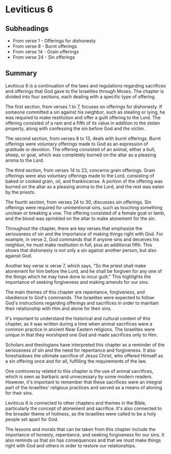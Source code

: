 # Leviticus 6

## Subheadings

* From verse 1 - Offerings for dishonesty
* From verse 8 - Burnt offerings
* From verse 14 - Grain offerings
* From verse 24 - Sin offerings

## Summary

Leviticus 6 is a continuation of the laws and regulations regarding sacrifices and offerings that God gave to the Israelites through Moses. The chapter is divided into four sections, each dealing with a specific type of offering.

The first section, from verses 1 to 7, focuses on offerings for dishonesty. If someone committed a sin against his neighbor, such as stealing or lying, he was required to make restitution and offer a guilt offering to the Lord. The offering consisted of a ram and a fifth of its value in addition to the stolen property, along with confessing the sin before God and the victim.

The second section, from verses 8 to 13, deals with burnt offerings. Burnt offerings were voluntary offerings made to God as an expression of gratitude or devotion. The offering consisted of an animal, either a bull, sheep, or goat, which was completely burned on the altar as a pleasing aroma to the Lord.

The third section, from verses 14 to 23, concerns grain offerings. Grain offerings were also voluntary offerings made to the Lord, consisting of baked or cooked grain, oil, and frankincense. A portion of the offering was burned on the altar as a pleasing aroma to the Lord, and the rest was eaten by the priests.

The fourth section, from verses 24 to 30, discusses sin offerings. Sin offerings were required for unintentional sins, such as touching something unclean or breaking a vow. The offering consisted of a female goat or lamb, and the blood was sprinkled on the altar to make atonement for the sin.

Throughout the chapter, there are key verses that emphasize the seriousness of sin and the importance of making things right with God. For example, in verse 2, God commands that if anyone sins and deceives his neighbor, he must make restitution in full, plus an additional fifth. This shows that dishonesty is not only a sin against another person, but also against God.

Another key verse is verse 7, which says, "So the priest shall make atonement for him before the Lord, and he shall be forgiven for any one of the things which he may have done to incur guilt." This highlights the importance of seeking forgiveness and making amends for our sins.

The main themes of this chapter are repentance, forgiveness, and obedience to God's commands. The Israelites were expected to follow God's instructions regarding offerings and sacrifices in order to maintain their relationship with Him and atone for their sins.

It's important to understand the historical and cultural context of this chapter, as it was written during a time when animal sacrifices were a common practice in ancient Near Eastern religions. The Israelites were unique in that they worshiped one God and made sacrifices only to Him.

Scholars and theologians have interpreted this chapter as a reminder of the seriousness of sin and the need for repentance and forgiveness. It also foreshadows the ultimate sacrifice of Jesus Christ, who offered Himself as a sin offering once and for all, fulfilling the requirements of the law.

One controversy related to this chapter is the use of animal sacrifices, which is seen as barbaric and unnecessary by some modern readers. However, it's important to remember that these sacrifices were an integral part of the Israelites' religious practices and served as a means of atoning for their sins.

Leviticus 6 is connected to other chapters and themes in the Bible, particularly the concept of atonement and sacrifice. It's also connected to the broader theme of holiness, as the Israelites were called to be a holy people set apart for God.

The lessons and morals that can be taken from this chapter include the importance of honesty, repentance, and seeking forgiveness for our sins. It also reminds us that sin has consequences and that we must make things right with God and others in order to restore our relationships.